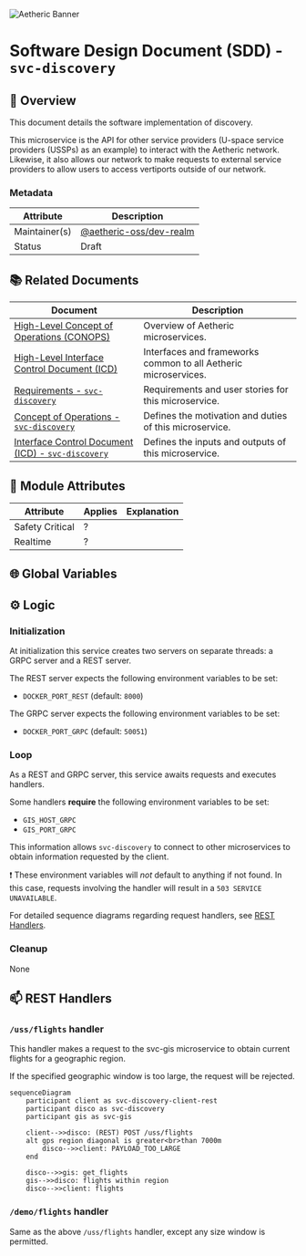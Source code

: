 ![Aetheric Banner](https://github.com/aetheric-oss/.github/raw/main/assets/doc-banner.png)

# Software Design Document (SDD) - `svc-discovery`

## :telescope: Overview

This document details the software implementation of discovery.

This microservice is the API for other service providers (U-space service providers (USSPs) as an example) to interact with the Aetheric network. Likewise, it also allows our network to make requests to external service providers to allow users to access vertiports outside of our network.

### Metadata

| Attribute     | Description                                                                    |
| ------------- |--------------------------------------------------------------------------------|
| Maintainer(s) | [@aetheric-oss/dev-realm](https://github.com/orgs/aetheric-oss/teams/dev-realm)|
| Status        | Draft                                                                          |

## :books: Related Documents

Document | Description
--- | ---
[High-Level Concept of Operations (CONOPS)](https://github.com/aetheric-oss/se-services/blob/develop/docs/conops.md) | Overview of Aetheric microservices.
[High-Level Interface Control Document (ICD)](https://github.com/aetheric-oss/se-services/blob/develop/docs/icd.md)  | Interfaces and frameworks common to all Aetheric microservices.
[Requirements - `svc-discovery`](https://nocodb.aetheric.nl/dashboard/#/nc/view/ce00646b-1776-4a72-b01a-50dcd220de2a) | Requirements and user stories for this microservice.
[Concept of Operations - `svc-discovery`](./conops.md) | Defines the motivation and duties of this microservice.
[Interface Control Document (ICD) - `svc-discovery`](./icd.md) | Defines the inputs and outputs of this microservice.

## :dna: Module Attributes

| Attribute       | Applies | Explanation                                                             |
| --------------- | ------- | ----------------------------------------------------------------------- |
| Safety Critical | ?       | |
| Realtime        | ?       | |

## :globe_with_meridians: Global Variables


## :gear: Logic

### Initialization

At initialization this service creates two servers on separate threads: a GRPC server and a REST server.

The REST server expects the following environment variables to be set:
- `DOCKER_PORT_REST` (default: `8000`)

The GRPC server expects the following environment variables to be set:
- `DOCKER_PORT_GRPC` (default: `50051`)

### Loop

As a REST and GRPC server, this service awaits requests and executes handlers.

Some handlers **require** the following environment variables to be set:
- `GIS_HOST_GRPC`
- `GIS_PORT_GRPC`

This information allows `svc-discovery` to connect to other microservices to obtain information requested by the client.

:exclamation: These environment variables will *not* default to anything if not found. In this case, requests involving the handler will result in a `503 SERVICE UNAVAILABLE`.

For detailed sequence diagrams regarding request handlers, see [REST Handlers](#mailbox-rest-handlers).

### Cleanup

None

## :mailbox: REST Handlers

### `/uss/flights` handler

This handler makes a request to the svc-gis microservice to obtain current flights for a geographic region.

If the specified geographic window is too large, the request will be rejected.

```mermaid
sequenceDiagram
    participant client as svc-discovery-client-rest
    participant disco as svc-discovery
    participant gis as svc-gis

    client-->>disco: (REST) POST /uss/flights
    alt gps region diagonal is greater<br>than 7000m
        disco-->>client: PAYLOAD_TOO_LARGE
    end

    disco-->>gis: get_flights
    gis-->>disco: flights within region
    disco-->>client: flights
```

### `/demo/flights` handler

Same as the above `/uss/flights` handler, except any size window is permitted.
